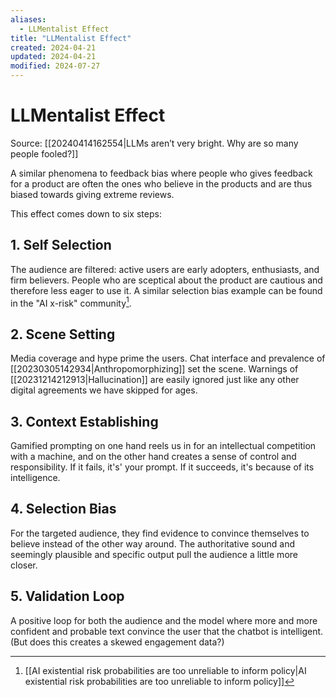 ```yaml
---
aliases:
  - LLMentalist Effect
title: "LLMentalist Effect"
created: 2024-04-21
updated: 2024-04-21
modified: 2024-07-27
---
```


# LLMentalist Effect

Source: [[20240414162554|LLMs aren’t very bright. Why are so many people fooled?]]

A similar phenomena to feedback bias where people who gives feedback for a product are often the ones who believe in the products and are thus biased towards giving extreme reviews.

This effect comes down to six steps:

## 1. Self Selection

The audience are filtered: active users are early adopters, enthusiasts, and firm believers. People who are sceptical about the product are cautious and therefore less eager to use it. A similar selection bias example can be found in the "AI x-risk" community[^1].

## 2. Scene Setting

Media coverage and hype prime the users. Chat interface and prevalence of [[20230305142934|Anthropomorphizing]] set the scene. Warnings of [[20231214212913|Hallucination]] are easily ignored just like any other digital agreements we have skipped for ages.

## 3. Context Establishing

Gamified prompting on one hand reels us in for an intellectual competition with a machine, and on the other hand creates a sense of control and responsibility. If it fails, it's' your prompt. If it succeeds, it's because of its intelligence.

## 4. Selection Bias

For the targeted audience, they find evidence to convince themselves to believe instead of the other way around. The authoritative sound and seemingly plausible and specific output pull the audience a little more closer.

## 5. Validation Loop

A positive loop for both the audience and the model where more and more confident and probable text convince the user that the chatbot is intelligent. (But does this creates a skewed engagement data?)

[^1]: [[AI existential risk probabilities are too unreliable to inform policy|AI existential risk probabilities are too unreliable to inform policy]]